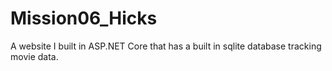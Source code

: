 # Mission06_Hicks
A website I built in ASP.NET Core that has a built in sqlite database tracking movie data. 
